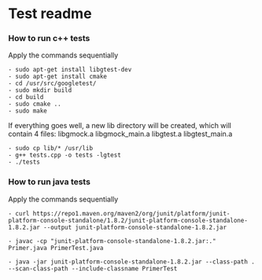 # Test readme

### How to run c++ tests
Apply the commands sequentially
```
- sudo apt-get install libgtest-dev
- sudo apt-get install cmake
- cd /usr/src/googletest/
- sudo mkdir build
- cd build
- sudo cmake ..
- sudo make
```

If everything goes well, a new lib directory will be created, which will contain 4 files:
libgmock.a libgmock_main.a libgtest.a libgtest_main.a

```
- sudo cp lib/* /usr/lib
- g++ tests.cpp -o tests -lgtest 
- ./tests
```

### How to run java tests
Apply the commands sequentially
```
- curl https://repo1.maven.org/maven2/org/junit/platform/junit-platform-console-standalone/1.8.2/junit-platform-console-standalone-1.8.2.jar --output junit-platform-console-standalone-1.8.2.jar
```
```
- javac -cp "junit-platform-console-standalone-1.8.2.jar:." Primer.java PrimerTest.java
```
```
- java -jar junit-platform-console-standalone-1.8.2.jar --class-path . --scan-class-path --include-classname PrimerTest
```